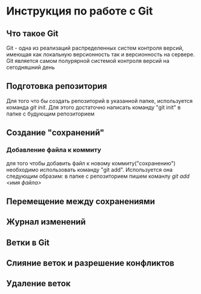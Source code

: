 # Инструкция по работе с Git

## Что такое Git

Git - одна из реализаций распределенных систем контроля версий, имеющая как локальную версионность так и версионность на сервере. 
Git является самом полурярной системой контроля версий на сегодняшний день

## Подготовка репозитория

Для того что бы создать репозиторий в указанной папке, используется команда *git init*. Для этого достаточно написать команду "git init" в папке с будующим репозиторием

## Создание "сохранений"

### Добавление файла к коммиту
для того чтобы добавить файл к новому коммиту("сохранению") необходимо использовать команду "git add".
Используется она следующим образим:
в папке с репозиторием пишем команлу *git add <имя файла>*

## Перемещение между сохранениями

## Журнал изменений

## Ветки в Git

## Слияние веток и разрешение конфликтов

## Удаление веток